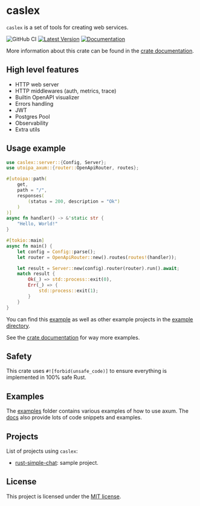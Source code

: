 # caslex

`caslex` is a set of tools for creating web services.

![GitHub CI](https://github.com/mkbeh/rust-simple-chat/actions/workflows/ci.yml/badge.svg)
[![Latest Version](https://img.shields.io/crates/v/caslex.svg)](https://crates.io/crates/caslex)
[![Documentation](https://docs.rs/caslex/badge.svg)](https://docs.rs/caslex)

More information about this crate can be found in the [crate documentation](https://docs.rs/caslex/latest/caslex/).

## High level features

* HTTP web server
* HTTP middlewares (auth, metrics, trace)
* Builtin OpenAPI visualizer
* Errors handling
* JWT
* Postgres Pool
* Observability
* Extra utils

## Usage example

```rust
use caslex::server::{Config, Server};
use utoipa_axum::{router::OpenApiRouter, routes};

#[utoipa::path(
    get,
    path = "/",
    responses(
        (status = 200, description = "Ok")
    )
)]
async fn handler() -> &'static str {
    "Hello, World!"
}

#[tokio::main]
async fn main() {
    let config = Config::parse();
    let router = OpenApiRouter::new().routes(routes!(handler));

    let result = Server::new(config).router(router).run().await;
    match result {
        Ok(_) => std::process::exit(0),
        Err(_) => {
            std::process::exit(1);
        }
    }
}
```

You can find this [example](https://github.com/mkbeh/caslex/tree/main/examples/http-hello-world) as well as other example projects in the [example directory](https://github.com/mkbeh/caslex/tree/main/examples).

See the [crate documentation](https://docs.rs/caslex/latest/caslex/) for way more examples.

## Safety

This crate uses `#![forbid(unsafe_code)]` to ensure everything is implemented in 100% safe Rust.

## Examples

The [examples](https://github.com/mkbeh/caslex/tree/main/examples) folder contains various examples of how to use axum. The [docs](https://docs.rs/caslex/latest/caslex/) also provide lots of code snippets and examples.

## Projects

List of projects using `caslex`:

- [rust-simple-chat](https://github.com/mkbeh/rust-simple-chat): sample project.

## License

This project is licensed under the [MIT license](https://github.com/mkbeh/caslex/tree/main/caslex/LICENSE).